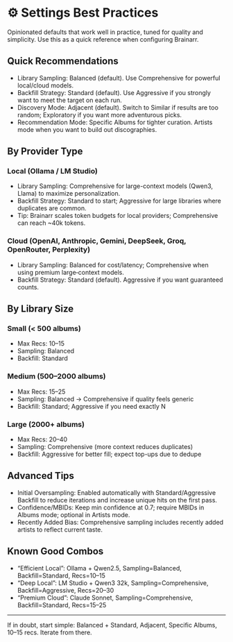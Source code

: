 # ⚙️ Settings Best Practices

Opinionated defaults that work well in practice, tuned for quality and simplicity. Use this as a quick reference when configuring Brainarr.

## Quick Recommendations

- Library Sampling: Balanced (default). Use Comprehensive for powerful local/cloud models.
- Backfill Strategy: Standard (default). Use Aggressive if you strongly want to meet the target on each run.
- Discovery Mode: Adjacent (default). Switch to Similar if results are too random; Exploratory if you want more adventurous picks.
- Recommendation Mode: Specific Albums for tighter curation. Artists mode when you want to build out discographies.

## By Provider Type

### Local (Ollama / LM Studio)
- Library Sampling: Comprehensive for large-context models (Qwen3, Llama) to maximize personalization.
- Backfill Strategy: Standard to start; Aggressive for large libraries where duplicates are common.
- Tip: Brainarr scales token budgets for local providers; Comprehensive can reach ~40k tokens.

### Cloud (OpenAI, Anthropic, Gemini, DeepSeek, Groq, OpenRouter, Perplexity)
- Library Sampling: Balanced for cost/latency; Comprehensive when using premium large‑context models.
- Backfill Strategy: Standard (default). Aggressive if you want guaranteed counts.

## By Library Size

### Small (< 500 albums)
- Max Recs: 10–15
- Sampling: Balanced
- Backfill: Standard

### Medium (500–2000 albums)
- Max Recs: 15–25
- Sampling: Balanced → Comprehensive if quality feels generic
- Backfill: Standard; Aggressive if you need exactly N

### Large (2000+ albums)
- Max Recs: 20–40
- Sampling: Comprehensive (more context reduces duplicates)
- Backfill: Aggressive for better fill; expect top-ups due to dedupe

## Advanced Tips

- Initial Oversampling: Enabled automatically with Standard/Aggressive Backfill to reduce iterations and increase unique hits on the first pass.
- Confidence/MBIDs: Keep min confidence at 0.7; require MBIDs in Albums mode; optional in Artists mode.
- Recently Added Bias: Comprehensive sampling includes recently added artists to reflect current taste.

## Known Good Combos

- “Efficient Local”: Ollama + Qwen2.5, Sampling=Balanced, Backfill=Standard, Recs=10–15
- “Deep Local”: LM Studio + Qwen3 32k, Sampling=Comprehensive, Backfill=Aggressive, Recs=20–30
- “Premium Cloud”: Claude Sonnet, Sampling=Comprehensive, Backfill=Standard, Recs=15–25

---

If in doubt, start simple: Balanced + Standard, Adjacent, Specific Albums, 10–15 recs. Iterate from there.
